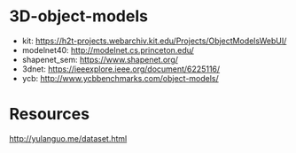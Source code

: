 # 3D-object-models

* kit: https://h2t-projects.webarchiv.kit.edu/Projects/ObjectModelsWebUI/
* modelnet40: http://modelnet.cs.princeton.edu/
* shapenet_sem: https://www.shapenet.org/
* 3dnet: https://ieeexplore.ieee.org/document/6225116/
* ycb: http://www.ycbbenchmarks.com/object-models/

# Resources
http://yulanguo.me/dataset.html
